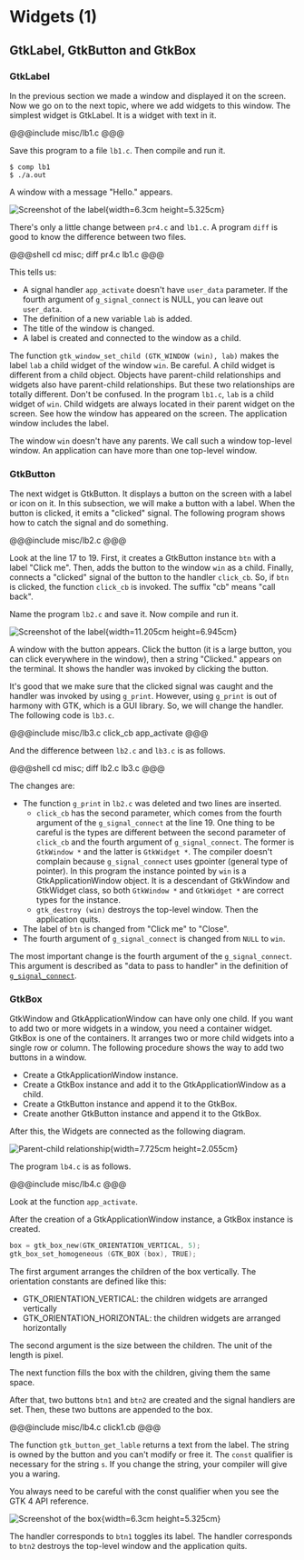 # Widgets (1)

## GtkLabel, GtkButton and GtkBox

### GtkLabel

In the previous section we made a window and displayed it on the screen.
Now we go on to the next topic, where we add widgets to this window.
The simplest widget is GtkLabel.
It is a widget with text in it.

@@@include
misc/lb1.c
@@@

Save this program to a file `lb1.c`.
Then compile and run it.

    $ comp lb1
    $ ./a.out

A window with a message "Hello." appears.

![Screenshot of the label](../image/screenshot_lb1.png){width=6.3cm height=5.325cm}

There's only a little change between `pr4.c` and `lb1.c`.
A program `diff` is good to know the difference between two files.

@@@shell
cd misc; diff pr4.c lb1.c
@@@

This tells us:

- A signal handler `app_activate` doesn't have `user_data` parameter.
If the fourth argument of `g_signal_connect` is NULL, you can leave out `user_data`.
- The definition of a new variable `lab` is added.
- The title of the window is changed.
- A label is created and connected to the window as a child.

The function `gtk_window_set_child (GTK_WINDOW (win), lab)` makes the label `lab` a child widget of the window `win`.
Be careful.
A child widget is different from a child object.
Objects have parent-child relationships and widgets also have parent-child relationships.
But these two relationships are totally different.
Don't be confused.
In the program `lb1.c`, `lab` is a child widget of `win`.
Child widgets are always located in their parent widget on the screen.
See how the window has appeared on the screen.
The application window includes the label.

The window `win` doesn't have any parents.
We call such a window top-level window.
An application can have more than one top-level window.

### GtkButton

The next widget is GtkButton.
It displays a button on the screen with a label or icon on it.
In this subsection, we will make a button with a label.
When the button is clicked, it emits a "clicked" signal.
The following program shows how to catch the signal and do something.

@@@include
misc/lb2.c
@@@

Look at the line 17 to 19.
First, it creates a GtkButton instance `btn` with a label "Click me".
Then, adds the button to the window `win` as a child.
Finally, connects a "clicked" signal of the button to the handler `click_cb`.
So, if `btn` is clicked, the function `click_cb` is invoked.
The suffix "cb" means "call back".

Name the program `lb2.c` and save it.
Now compile and run it.

![Screenshot of the label](../image/screenshot_lb2.png){width=11.205cm height=6.945cm}

A window with the button appears.
Click the button (it is a large button, you can click everywhere in the window), then a string "Clicked." appears on the terminal.
It shows the handler was invoked by clicking the button.

It's good that we make sure that the clicked signal was caught and the handler was invoked by using `g_print`.
However, using `g_print` is out of harmony with GTK, which is a GUI library.
So, we will change the handler.
The following code is `lb3.c`.

@@@include
misc/lb3.c click_cb app_activate
@@@

And the difference between `lb2.c` and `lb3.c` is as follows.

@@@shell
cd misc; diff lb2.c lb3.c
@@@

The changes are:

- The function `g_print` in `lb2.c` was deleted and two lines are inserted.
  - `click_cb` has the second parameter, which comes from the fourth argument of the `g_signal_connect` at the line 19.
One thing to be careful is the types are different between the second parameter of `click_cb` and the fourth argument of `g_signal_connect`.
The former is `GtkWindow *` and the latter is `GtkWidget *`.
The compiler doesn't complain because `g_signal_connect` uses gpointer (general type of pointer).
In this program the instance pointed by `win` is a GtkApplicationWindow object.
It is a descendant of GtkWindow and GtkWidget class, so both `GtkWindow *` and `GtkWidget *` are correct types for the instance.
  - `gtk_destroy (win)` destroys the top-level window. Then the application quits.
- The label of `btn` is changed from "Click me" to "Close".
- The fourth argument of `g_signal_connect` is changed from `NULL` to `win`.

The most important change is the fourth argument of the `g_signal_connect`.
This argument is described as "data to pass to handler" in the definition of [`g_signal_connect`](https://docs.gtk.org/gobject/func.signal_connect.html).

### GtkBox

GtkWindow and GtkApplicationWindow can have only one child.
If you want to add two or more widgets in a window, you need a container widget.
GtkBox is one of the containers.
It arranges two or more child widgets into a single row or column.
The following procedure shows the way to add two buttons in a window.

- Create a GtkApplicationWindow instance.
- Create a GtkBox instance and add it to the GtkApplicationWindow as a child.
- Create a GtkButton instance and append it to the GtkBox.
- Create another GtkButton instance and append it to the GtkBox.

After this, the Widgets are connected as the following diagram.

![Parent-child relationship](../image/box.png){width=7.725cm height=2.055cm}

The program `lb4.c` is as follows.

@@@include
misc/lb4.c
@@@

Look at the function `app_activate`.

After the creation of a GtkApplicationWindow instance, a GtkBox instance is created.

~~~C
box = gtk_box_new(GTK_ORIENTATION_VERTICAL, 5);
gtk_box_set_homogeneous (GTK_BOX (box), TRUE);
~~~

The first argument arranges the children of the box vertically.
The orientation constants are defined like this: 

- GTK\_ORIENTATION\_VERTICAL: the children widgets are arranged vertically
- GTK\_ORIENTATION\_HORIZONTAL: the children widgets are arranged horizontally

The second argument is the size between the children.
The unit of the length is pixel.

The next function fills the box with the children, giving them the same space.

After that, two buttons `btn1` and `btn2` are created and the signal handlers are set.
Then, these two buttons are appended to the box.

@@@include
misc/lb4.c click1.cb
@@@

The function `gtk_button_get_lable` returns a text from the label.
The string is owned by the button and you can't modify or free it.
The `const` qualifier is necessary for the string `s`.
If you change the string, your compiler will give you a waring.

You always need to be careful with the const qualifier when you see the GTK 4 API reference.

![Screenshot of the box](../image/screenshot_lb4.png){width=6.3cm height=5.325cm}

The handler corresponds to `btn1` toggles its label.
The handler corresponds to `btn2` destroys the top-level window and the application quits.
